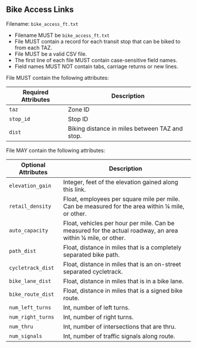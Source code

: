 ## Bike Access Links
Filename: `bike_access_ft.txt`

 *  Filename MUST be `bike_access_ft.txt`
 *  File MUST contain a record for each transit stop that can be biked to from each TAZ.
 *  File MUST be a valid CSV file.
 *  The first line of each file MUST contain case-sensitive field names.
 *  Field names MUST NOT contain tabs, carriage returns or new lines.

File MUST contain the following attributes:

Required Attributes	| Description										
----------			| -------------		
`taz`				| Zone ID
`stop_id`			| Stop ID
`dist`				| Biking distance in miles between TAZ and stop.

File MAY contain the following attributes:

Optional Attributes	| Description										
----------			| -------------		
`elevation_gain`	| Integer, feet of the elevation gained along this link.
`retail_density`	| Float, employees per square mile per mile. Can be measured for the area within ¼ mile, or other.
`auto_capacity`		| Float, vehicles per hour per mile.  Can be measured for the actual roadway, an area within ¼ mile, or other.
`path_dist`			| Float, distance in miles that is a completely separated bike path.
`cycletrack_dist`	| Float, distance in miles that is an on-street separated cycletrack.
`bike_lane_dist`	| Float, distance in miles that is in a bike lane.
`bike_route_dist`	| Float, distance in miles that is a signed bike route.
`num_left_turns`	| Int, number of left turns.
`num_right_turns`	| Int, number of right turns.
`num_thru`			| Int, number of intersections that are thru.
`num_signals`		| Int, number of traffic signals along route.